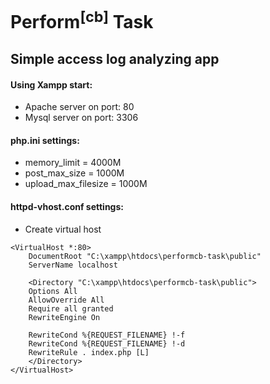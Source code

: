 # Perform<sup>[cb]</sup> Task
## Simple access log analyzing app

#### Using Xampp start:
* Apache server on port: 80
* Mysql server on port: 3306

#### php.ini settings:
* memory_limit = 4000M
* post_max_size = 1000M
* upload_max_filesize = 1000M

#### httpd-vhost.conf settings:
* Create virtual host
```
<VirtualHost *:80>
    DocumentRoot "C:\xampp\htdocs\performcb-task\public"
    ServerName localhost

    <Directory "C:\xampp\htdocs\performcb-task\public">
    Options All
    AllowOverride All
    Require all granted
    RewriteEngine On
    
    RewriteCond %{REQUEST_FILENAME} !-f  
    RewriteCond %{REQUEST_FILENAME} !-d
    RewriteRule . index.php [L]
    </Directory> 
</VirtualHost>
```
